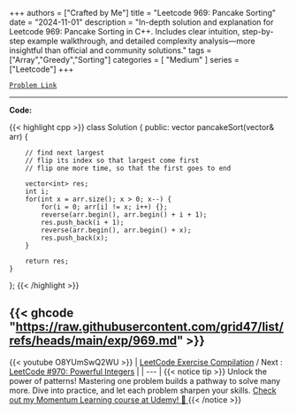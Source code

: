 
+++
authors = ["Crafted by Me"]
title = "Leetcode 969: Pancake Sorting"
date = "2024-11-01"
description = "In-depth solution and explanation for Leetcode 969: Pancake Sorting in C++. Includes clear intuition, step-by-step example walkthrough, and detailed complexity analysis—more insightful than official and community solutions."
tags = ["Array","Greedy","Sorting"]
categories = [
    "Medium"
]
series = ["Leetcode"]
+++



[`Problem Link`](https://leetcode.com/problems/pancake-sorting/description/)

---

**Code:**

{{< highlight cpp >}}
class Solution {
public:
    vector<int> pancakeSort(vector<int>& arr) {
        
        
        // find next largest
        // flip its index so that largest come first
        // flip one more time, so that the first goes to end
        
        vector<int> res;
        int i;
        for(int x = arr.size(); x > 0; x--) {
            for(i = 0; arr[i] != x; i++) {};
            reverse(arr.begin(), arr.begin() + i + 1);
            res.push_back(i + 1);
            reverse(arr.begin(), arr.begin() + x);
            res.push_back(x);
        }
        
        return res;
    }
};
{{< /highlight >}}

{{< ghcode "https://raw.githubusercontent.com/grid47/list/refs/heads/main/exp/969.md" >}}
---
{{< youtube O8YUmSwQ2WU >}}
| [LeetCode Exercise Compilation](https://grid47.xyz/leetcode/) / Next : [LeetCode #970: Powerful Integers](https://grid47.xyz/posts/leetcode_970) |
| --- |
{{< notice tip >}}
Unlock the power of patterns! Mastering one problem builds a pathway to solve many more. Dive into practice, and let each problem sharpen your skills. [Check out my Momentum Learning course at Udemy! 🚀 ](https://www.udemy.com/course/algorithms-and-data-structures-in-cpp/)
{{< /notice >}}

